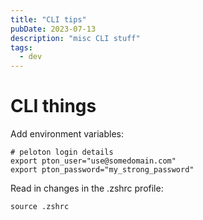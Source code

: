 ```yaml
---
title: "CLI tips"
pubDate: 2023-07-13
description: "misc CLI stuff"
tags:
  - dev
---
```

# CLI things

Add environment variables:

```
# peloton login details
export pton_user="use@somedomain.com"
export pton_password="my_strong_password"
```

Read in changes in the .zshrc profile:

```
source .zshrc
```
